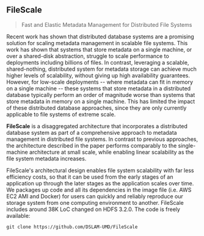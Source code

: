 ## FileScale

> Fast and Elastic Metadata Management for Distributed File Systems

Recent work has shown that distributed database systems are a promising solution for scaling metadata management in scalable file systems. This work has shown that systems that store metadata on a single machine, or over a shared-disk abstraction, struggle to scale performance to deployments including billions of files. In contrast, leveraging a scalable, shared-nothing, distributed system for metadata storage can achieve much higher levels of scalability, without giving up high availability guarantees. However, for low-scale deployments -- where metadata can fit in memory on a single machine -- these systems that store metadata in a distributed database typically perform an order of magnitude worse than systems that store metadata in memory on a single machine. This has limited the impact of these distributed database approaches, since they are only currently applicable to file systems of extreme scale.

**FileScale** is a disaggregated architecture that incorporates a distributed database system as part of a comprehensive approach to metadata management in distributed file systems. In contrast to previous approaches, the architecture described in the paper performs comparably to the single-machine architecture at small scale, while enabling linear scalability as the file system metadata increases.

FileScale's architectural design enables file system scalability with far less efficiency costs, so that it can be used from the early stages of an application up through the later stages as the application scales over time.  We packages up code and all its dependencies in the image file (i.e. AWS EC2 AMI and Docker) for users can quickly and reliably reproduce our storage system from one computing environment to another. FileScale includes around 38K LoC changed on HDFS 3.2.0. The code is freely available:

```shell
git clone https://github.com/DSLAM-UMD/FileScale
```
